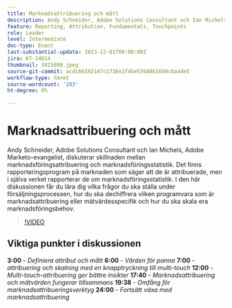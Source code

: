 ```yaml
---
title: Marknadsattribuering och mått
description: Andy Schneider, Adobe Solutions Consultant och Ian Michels, Adobe Marketo-evangelist, diskuterar skillnaden mellan marknadsföringsattribuering och marknadsföringsstatistik. Det finns rapporteringsprogram på marknaden som säger att de är attribuerade, men i själva verket rapporterar de om marknadsföringsstatistik. I den här diskussionen får du lära dig vilka frågor du ska ställa under försäljningsprocessen, hur du ska dechiffrera vilken programvara som är marknadsattribuering eller mätvärdesspecifik och hur du ska skala era marknadsföringsbehov.
feature: Reporting, Attribution, Fundamentals, Touchpoints
role: Leader
level: Intermediate
doc-type: Event
last-substantial-update: 2023-12-01T00:00:00Z
jira: KT-14614
thumbnail: 3425898.jpeg
source-git-commit: acdc66192147c1716e2f4be57608616b9cba4de5
workflow-type: tm+mt
source-wordcount: '203'
ht-degree: 0%

---
```



# Marknadsattribuering och mått

Andy Schneider, Adobe Solutions Consultant och Ian Michels, Adobe Marketo-evangelist, diskuterar skillnaden mellan marknadsföringsattribuering och marknadsföringsstatistik. Det finns rapporteringsprogram på marknaden som säger att de är attribuerade, men i själva verket rapporterar de om marknadsföringsstatistik. I den här diskussionen får du lära dig vilka frågor du ska ställa under försäljningsprocessen, hur du ska dechiffrera vilken programvara som är marknadsattribuering eller mätvärdesspecifik och hur du ska skala era marknadsföringsbehov.

>[!VIDEO](https://video.tv.adobe.com/v/3425898/?learn=on)

## Viktiga punkter i diskussionen

**3:00** - *Definiera attribut och mått*
**6:00** - *Värden för panna*
**7:00** - *attribuering och skalning med en knapptryckning till multi-touch*
**12:00** - *Multi-touch-attribuering ger bättre insikter*
**17:40** - *Marknadsattribuering och mätvärden fungerar tillsammans*
**19:38** - *Omfång för marknadsattribueringsverktyg*
**24:00** - *Fortsätt växa med marknadsattribuering*
